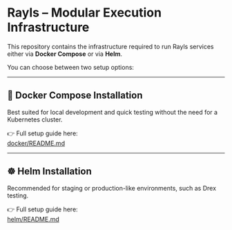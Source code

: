 # Rayls – Modular Execution Infrastructure

This repository contains the infrastructure required to run Rayls services either via **Docker Compose** or via **Helm**.

You can choose between two setup options:

---

## 🐳 Docker Compose Installation

Best suited for local development and quick testing without the need for a Kubernetes cluster.

👉 Full setup guide here:  
[docker/README.md](docker/README.md)

---

## ☸️ Helm Installation

Recommended for staging or production-like environments, such as Drex testing.

👉 Full setup guide here:  
[helm/README.md](kubernetes/README.md)